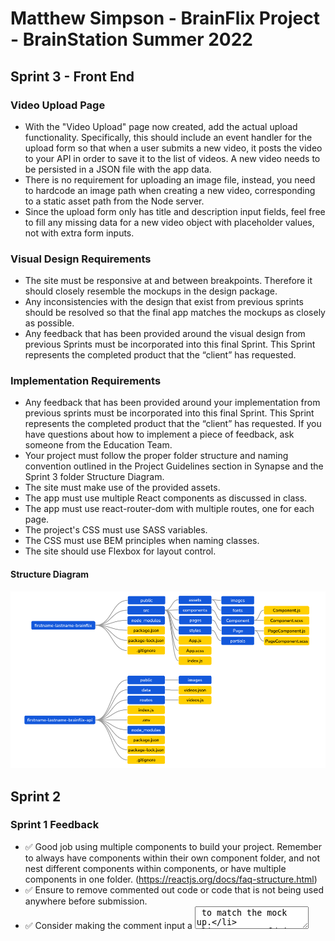 # Matthew Simpson - BrainFlix Project - BrainStation Summer 2022

## Sprint 3 - Front End

### Video Upload Page

- With the "Video Upload" page now created, add the actual upload functionality. Specifically, this should include an event handler for the upload form so that when a user submits a new video, it posts the video to your API in order to save it to the list of videos. A new video needs to be persisted in a JSON file with the app data.
- There is no requirement for uploading an image file, instead, you need to hardcode an image path when creating a new video, corresponding to a static asset path from the Node server.
- Since the upload form only has title and description input fields, feel free to fill any missing data for a new video object with placeholder values, not with extra form inputs.

### Visual Design Requirements

- The site must be responsive at and between breakpoints. Therefore it should closely resemble the mockups in the design package.
- Any inconsistencies with the design that exist from previous sprints should be resolved so that the final app matches the mockups as closely as possible.
- Any feedback that has been provided around the visual design from previous Sprints must be incorporated into this final Sprint. This Sprint represents the completed product that the “client” has requested.

### Implementation Requirements

- Any feedback that has been provided around your implementation from previous sprints must be incorporated into this final Sprint. This Sprint represents the completed product that the “client” has requested. If you have questions about how to implement a piece of feedback, ask someone from the Education Team.
- Your project must follow the proper folder structure and naming convention outlined in the Project Guidelines section in Synapse and the Sprint 3 folder Structure Diagram.
- The site must make use of the provided assets.
- The app must use multiple React components as discussed in class.
- The app must use react-router-dom with multiple routes, one for each page.
- The project's CSS must use SASS variables.
- The CSS must use BEM principles when naming classes.
- The site should use Flexbox for layout control.

#### Structure Diagram

![Structure Diagram](Brainflix-S3-Structure.png)

## Sprint 2

### Sprint 1 Feedback

- ✅ Good job using multiple components to build your project. Remember to always have components within their own component folder, and not nest different components within components, or have multiple components in one folder. (https://reactjs.org/docs/faq-structure.html)
- ✅ Ensure to remove commented out code or code that is not being used anywhere before submission.
- ✅ Consider making the comment input a <textarea> to match the mock up.
- ✅ You can link your BrainFlix logo to homepage.
- ✅ In your scss files, consider removing @use of any partials you're not actually using in a particular scss file
- Consider removing the bottom border of the comments section (the border bottom of last comment) on desktop size to match the mockup.`
- ✅ On desktop size, there is a grey border between the left and right section under the hero video. Make sure your site looks as close to the mockups as possible
- 📝 When naming variables, consider what the variable represents rather than descriptives for best practice. (i.e. don't use 'BrainFlix-PrimaryBlue', instead consider 'button-color' etc) - Consider using kebab-case for your scss variables consistently.
  - 📝 Feedback recevied, but not impliemented for this project.
- ✅ Consider giving your comment input box a background color that matches the mock up, as well as your search input box on the header.
- ✅ Try to increase the font weight of the video title to match the mockup.
- ✅ Try to import in the direct component when you are using the import. Avoid importing in parent component and passing down as props. (eg. userimg, userimg). - Try to be consistent when naming variables using camelCase in js components. (eg. try to name as userImg instead of userimg).

### Functional Requirements

- ✅ Clicking the BrainFlix Logo must link back to the home page (the page with the default video - which will be the first video in the side-videos list).
- There must be 3 routes:
  - ✅ The `Home/Video Player` Page for displaying the details of a video.
  - ✅ The `Video Upload` Page.
  - ✅ A route that will load the video with the provided `video id` to be displayed using the `Video Player Page`.
- ✅ Clicking on a video in the “Next Video” list must go to the `Video Details` Page for the selected video via routing and display all the information for the video such as (likes, views, author, comments, etc).
- ✅ Clicking on the `“Upload”` button must link to the Video Upload Page.

### Visual Design Requirements

- ✅ The site must be responsive at and between breakpoints. It must closely resemble the mockups in the design package.

### Implementation Requirements

- ✅ Your project must follow the proper folder structure and naming convention outlined in the Project Guidelines section in Synapse and the Sprint 2 Folder Structure Diagram.
- ✅ The site must make use of the provided assets.
- ✅ The app must use react-router-dom with multiple routes, one for each page.
- ✅ The app must use multiple React components as discussed in class.
- ✅ The project's CSS must use SASS variables.
- ✅ The CSS must use BEM principles when naming classes.
- ✅ The site should use Flexbox for layout control.

### Main Video Page

- ✅ Home Page and Video Details Page should use the same Page Component, and use two separate routes, one for home and the other for a selected video. Think of a unique property of a video object that you could incorporate into your route definition.
  - ✅ For the Home Page, the video that should be displayed is the first video within the array of videos.
  - ✅ For the Video Details Page, the video that should be displayed is the selected video within the array of videos.
- ✅ You must use the useEffect hook as well as the useParams hook from react-router to determine when to update the main-video data.
- ✅ Clicking on a video thumb in the side-videos section should update the URL. Do not use a click handler to update state for this scenario. This means you need to refactor Sprint 1 functionality to utilize the React Router for this Sprint.

### Video Upload Page

- ✅ The Video Upload Page must match the provided mockup. Upload functionality is not required for this sprint.
- ✅ After form submission, it should notify about “upload” and redirect to a home page with the default video selected.

### Video API

- ✅ ata displayed in the app must be retrieved from the provided mock API using axios.
- ✅ The site must use the provided API to retrieve the video links and video details.
- ✅ The site must use the comments provided with the video details response.
- ✅ All data for videos and comments must come from the provided mock API.

### Diving Deeper / Posting Comments

To add another layer of functionality to the site, try adding the ability to post and delete comments. Regarding the technical implementation, the following requirements should be met:

- When posting a comment, ensure that the page does not refresh.
- You must POST a comment to the API.
- If successful in posting the comment, render the new comment by sending a new request for the "Main Video" data.
- After deleting a comment using the API endpoint, your comment section should update without refreshing the browser.

## Sprint 1

### Project Overview

You have been approached by an entrepreneur to build out a prototype for a new video streaming platform called BrainFlix. The entrepreneur has meetings lined up for funding with several VCs and needs the prototype built within the next three weeks. BrainFlix’s Creative Director has provided you with a package and mockup of how they envision the final product. There is also a separate team that is currently working on a backend API needed to integrate with the front-end, but for the time being the static components need to be put together.

It will be your job to create a functioning and responsive app prototype from the project designs provided.

To submit this deliverable, ensure you merge your develop branch with the main branch. In addition, create a text document with a link to your GitHub repository and upload to Synapse before the submission deadline.

### Functional Requirements

- ✅ The ”Next Video” sidebar must not contain the current video being displayed.
- ✅ Components should render using dynamic data, not hardcoded HTML (eg. comments, current video, and video-list sections).
- ✅ Side Videos should be clickable and upon selecting a video you should update the Main Video section to display the details and comments of a new video. Think of which React concept you could use to update the UI based on user interaction.

### Visual Design Requirements

- ✅ The site must be responsive at and between breakpoints, and should closely resemble the mockups in the design package.

### Implementation Requirements

- ✅ Your project must follow the proper folder structure and naming convention outlined in the Project Guidelines section in Synapse and the Sprint 1 Folder Structure Diagram.
- ✅ The site must make use of the provided assets.
- ✅ The site must be composed of multiple React components.
- ✅ The site must use the `<video>` tag for the video player.
- ✅ Although the `<video>` tag will not be functional for this sprint, all visual elements of the video player must exist on the deliverable without functionality.
  - ➡API data is in place for video playback to function, and commented out.
- ✅ Use the poster attribute to have the video player resemble the mockup.
- ✅ Video controls should be the default `<video>` controls. Don’t worry if the default styling doesn’t match the mockups, re-styling them will be part of the later sprint.
- ✅ Using both of the data files provided from the assets, you must use state to hold the data and pass it down as props to generate side-videos and main-video content including comments.
- ✅ The data files provided are meant to mimic a REST API response, where one endpoint will return a small amount of data for each video that exists, the second endpoint will return all the data for one specific video. Think about how you may use the data files provided to achieve this within your project.
- ✅ The main-video should be included in the side-videos array held in state (with the same object keys as other side-video objects) and filtered out of the side-videos section programmatically when rendering the component.
- ✅ The main-video object, with extended properties, should be held in a separate portion of state
- ✅ The comments-section form doesn’t need to be functional. You don’t need to be able to post new comments for this Sprint, but the comments still need to be rendered dynamically (data coming from comments property of the main-video object stored in state).
- ✅ You must use SASS for your styling and take advantage of SASS variables, plus any other SASS features that can help improve your code.
- ✅ Class naming for your styling must use BEM.
- ✅ Layout of the site must use Flexbox.

### Diving Deeper Dynamic Timestamp

- ✅ To add a more refined feel to the site, let's update the timestamp in the comments section and video details to reflect when it was posted in a more human-readable format. Using YouTube as an example, a recently posted comment might display the time posted as "10 minutes ago" or "3 days ago". Apply this type of timestamp to your data without hardcoding the actual message.
  - There are two utility functions.
    - `formatDate` will return the date in the specific MM/DD/YYYY format.
    - `readableDate` returns a string relative to `Date.now()`
